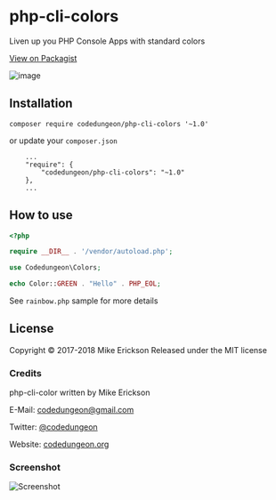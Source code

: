 # php-cli-colors

Liven up you PHP Console Apps with standard colors

[View on Packagist](https://packagist.org/packages/codedungeon/php-cli-colors)

![image](https://github.com/mikeerickson/php-cli-color/blob/master/resources/example.png)

## Installation

`composer require codedungeon/php-cli-colors '~1.0'`

or update your `composer.json`

```
    ...
    "require": {
        "codedungeon/php-cli-colors": "~1.0"
    },
    ...
```

## How to use

```php
<?php

require __DIR__ . '/vendor/autoload.php';

use Codedungeon\Colors;

echo Color::GREEN . "Hello" . PHP_EOL;
```

See `rainbow.php` sample for more details

## License

Copyright &copy; 2017-2018 Mike Erickson
Released under the MIT license

### Credits

php-cli-color written by Mike Erickson

E-Mail: [codedungeon@gmail.com](mailto:codedungeon@gmail.com)

Twitter: [@codedungeon](http://twitter.com/codedungeon)

Website: [codedungeon.org](http://codedungeon.org)

### Screenshot

![Screenshot](https://raw.githubusercontent.com/mikeerickson/php-cli-colors/master/resources/example.png)
